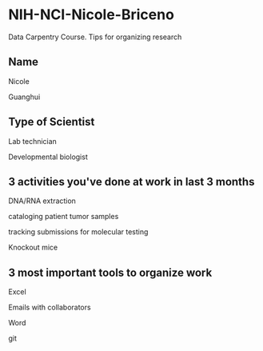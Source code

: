 # NIH-NCI-Nicole-Briceno
Data Carpentry Course. Tips for organizing research
## Name
Nicole

Guanghui
## Type of Scientist
Lab technician

Developmental biologist
## 3 activities you've done at work in last 3 months
DNA/RNA extraction

cataloging patient tumor samples

tracking submissions for molecular testing

Knockout mice
## 3 most important tools to organize work
Excel

Emails with collaborators

Word

git
